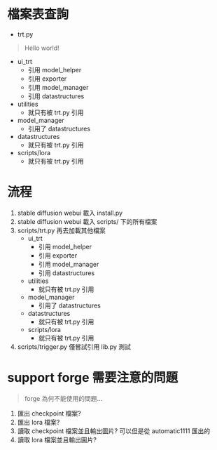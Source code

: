 # 檔案表查詢
- trt.py
> Hello world!
- ui_trt
  - 引用 model_helper
  - 引用 exporter
  - 引用 model_manager
  - 引用 datastructures
- utilities
  - 就只有被 trt.py 引用
- model_manager
  - 引用了 datastructures
- datastructures
  - 就只有被 trt.py 引用
- scripts/lora
  - 就只有被 trt.py 引用
# 流程
1. stable diffusion webui 載入 install.py
2. stable diffusion webui 載入 scripts/ 下的所有檔案
3. scripts/trt.py 再去加載其他檔案
    - ui_trt
      - 引用 model_helper
      - 引用 exporter
      - 引用 model_manager
      - 引用 datastructures
    - utilities
      - 就只有被 trt.py 引用
    - model_manager
      - 引用了 datastructures
    - datastructures
      - 就只有被 trt.py 引用
    - scripts/lora
      - 就只有被 trt.py 引用
4. scripts/trigger.py 僅嘗試引用 lib.py 測試

# support forge 需要注意的問題
> forge 為何不能使用的問題...
1. 匯出 checkpoint 檔案? 
2. 匯出 lora 檔案?
3. 讀取 checkpoint 檔案並且輸出圖片? 可以但是從 automatic1111 匯出的
4. 讀取 lora 檔案並且輸出圖片?